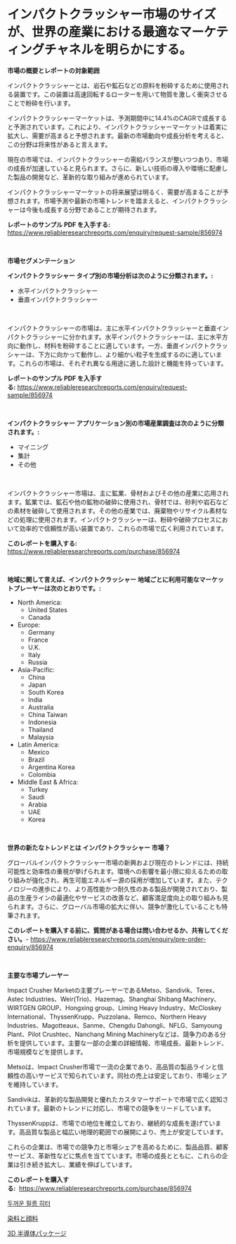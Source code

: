 <p><h1>インパクトクラッシャー市場のサイズが、世界の産業における最適なマーケティングチャネルを明らかにする。</h1></p><p><strong>市場の概要とレポートの対象範囲</strong></p>
<p><p>インパクトクラッシャーとは、岩石や鉱石などの原料を粉砕するために使用される装置です。この装置は高速回転するローターを用いて物質を激しく衝突させることで粉砕を行います。</p><p>インパクトクラッシャーマーケットは、予測期間中に14.4%のCAGRで成長すると予測されています。これにより、インパクトクラッシャーマーケットは着実に拡大し、需要が高まると予想されます。最新の市場動向や成長分析を考えると、この分野は将来性があると言えます。</p><p>現在の市場では、インパクトクラッシャーの需給バランスが整いつつあり、市場の成長が加速していると見られます。さらに、新しい技術の導入や環境に配慮した製品の開発など、革新的な取り組みが進められています。</p><p>インパクトクラッシャーマーケットの将来展望は明るく、需要が高まることが予想されます。市場予測や最新の市場トレンドを踏まえると、インパクトクラッシャーは今後も成長する分野であることが期待されます。</p></p>
<p><strong>レポートのサンプル PDF を入手する:</strong> <a href="https://www.reliableresearchreports.com/enquiry/request-sample/856974">https://www.reliableresearchreports.com/enquiry/request-sample/856974</a></p>
<p>&nbsp;</p>
<p><strong>市場セグメンテーション</strong></p>
<p><strong>インパクトクラッシャー タイプ別の市場分析は次のように分類されます。:</strong></p>
<p><ul><li>水平インパクトクラッシャー</li><li>垂直インパクトクラッシャー</li></ul></p>
<p>&nbsp;</p>
<p><p>インパクトクラッシャーの市場は、主に水平インパクトクラッシャーと垂直インパクトクラッシャーに分かれます。水平インパクトクラッシャーは、主に水平方向に動作し、材料を粉砕することに適しています。一方、垂直インパクトクラッシャーは、下方に向かって動作し、より細かい粒子を生成するのに適しています。これらの市場は、それぞれ異なる用途に適した設計と機能を持っています。</p></p>
<p><strong>レポートのサンプル PDF を入手する:</strong>&nbsp;<a href="https://www.reliableresearchreports.com/enquiry/request-sample/856974">https://www.reliableresearchreports.com/enquiry/request-sample/856974</a></p>
<p>&nbsp;</p>
<p><strong> インパクトクラッシャー アプリケーション別の市場産業調査は次のように分類されます。:</strong></p>
<p><ul><li>マイニング</li><li>集計</li><li>その他</li></ul></p>
<p>&nbsp;</p>
<p><p>インパクトクラッシャー市場は、主に鉱業、骨材およびその他の産業に応用されます。鉱業では、鉱石や他の鉱物の破砕に使用され、骨材では、砂利や岩石などの素材を破砕して使用されます。その他の産業では、廃棄物やリサイクル素材などの処理に使用されます。インパクトクラッシャーは、粉砕や破砕プロセスにおいて効率的で信頼性が高い装置であり、これらの市場で広く利用されています。</p></p>
<p><strong>このレポートを購入する:</strong>&nbsp; <a href="https://www.reliableresearchreports.com/purchase/856974">https://www.reliableresearchreports.com/purchase/856974</a></p>
<p>&nbsp;</p>
<p><strong>地域に関して言えば、インパクトクラッシャー 地域ごとに利用可能なマーケットプレーヤーは次のとおりです。:</strong></p>
<p><ul>
    <li>
        North America:
        <ul>
            <li>United States</li>
            <li>Canada</li>
        </ul>
    </li>
    <li>
        Europe:
        <ul>
            <li>Germany</li>
            <li>France</li>
            <li>U.K.</li>
            <li>Italy</li>
            <li>Russia</li>
        </ul>
    </li>
    <li>
        Asia-Pacific:
        <ul>
            <li>China</li>
            <li>Japan</li>
            <li>South Korea</li>
            <li>India</li>
            <li>Australia</li>
            <li>China Taiwan</li>
            <li>Indonesia</li>
            <li>Thailand</li>
            <li>Malaysia</li>
        </ul>
    </li>
    <li>
        Latin America:
        <ul>
            <li>Mexico</li>
            <li>Brazil</li>
            <li>Argentina Korea</li>
            <li>Colombia</li>
        </ul>
    </li>
    <li>
        Middle East & Africa:
        <ul>
            <li>Turkey</li>
            <li>Saudi</li>
            <li>Arabia</li>
            <li>UAE</li>
            <li>Korea</li>
        </ul>
    </li>
    </ul></p>
<p>&nbsp;</p>
<p><strong>世界の新たなトレンドとは インパクトクラッシャー 市場？</strong></p>
<p><p>グローバルインパクトクラッシャー市場の新興および現在のトレンドには、持続可能性と効率性の重視が挙げられます。環境への影響を最小限に抑えるための取り組みが強化され、再生可能エネルギー源の採用が増加しています。また、テクノロジーの進歩により、より高性能かつ耐久性のある製品が開発されており、製品の生産ラインの最適化やサービスの改善など、顧客満足度向上の取り組みも見られます。さらに、グローバル市場の拡大に伴い、競争が激化していることも特筆されます。</p></p>
<p><strong>このレポートを購入する前に、質問がある場合は問い合わせるか、共有してください。</strong>- <a href="https://www.reliableresearchreports.com/enquiry/pre-order-enquiry/856974">https://www.reliableresearchreports.com/enquiry/pre-order-enquiry/856974</a></p>
<p>&nbsp;</p>
<p><strong>主要な市場プレーヤー</strong></p>
<p><p>Impact Crusher Marketの主要プレーヤーであるMetso、Sandivik、Terex、Astec Industries、Weir(Trio)、Hazemag、Shanghai Shibang Machinery、WIRTGEN GROUP、Hongxing group、Liming Heavy Industry、McCloskey International、ThyssenKrupp、Puzzolana、Remco、Northern Heavy Industries、Magotteaux、Sanme、Chengdu Dahongli、NFLG、Samyoung Plant、Pilot Crushtec、Nanchang Mining Machineryなどは、競争力のある分析を提供しています。主要な一部の企業の詳細情報、市場成長、最新トレンド、市場規模などを提供します。</p><p>Metsoは、Impact Crusher市場で一流の企業であり、高品質の製品ラインと信頼性の高いサービスで知られています。同社の売上は安定しており、市場シェアを維持しています。</p><p>Sandivikは、革新的な製品開発と優れたカスタマーサポートで市場で広く認知されています。最新のトレンドに対応し、市場での競争をリードしています。</p><p>ThyssenKruppは、市場での地位を確立しており、継続的な成長を遂げています。高品質な製品と幅広い地理的範囲での展開により、売上が安定しています。</p><p>これらの企業は、市場での競争力と市場シェアを高めるために、製品品質、顧客サービス、革新性などに焦点を当てています。市場の成長とともに、これらの企業は引き続き拡大し、業績を伸ばしています。</p></p>
<p><strong>このレポートを購入する:</strong>&nbsp;&nbsp;<a href="https://www.reliableresearchreports.com/purchase/856974">https://www.reliableresearchreports.com/purchase/856974</a></p>
<p><p><a href="https://medium.com/@giovanileannon/%EB%91%90%EA%BA%BC%EC%9A%B4-%ED%95%84%EB%A6%84-%ED%9E%88%ED%84%B0-%EC%8B%9C%EC%9E%A5-%EC%8B%9C%EC%9E%A5-%EC%A0%90%EC%9C%A0%EC%9C%A8-%EC%8B%9C%EC%9E%A5-%EB%8F%99%ED%96%A5-%EB%B0%8F-%EB%AF%B8%EB%9E%98-%EC%84%B1%EC%9E%A5-%EB%B6%84%EC%84%9D%ED%95%98%EA%B8%B0-4f09ad4124cd">두꺼운 필름 히터</a></p><p><a href="https://github.com/KaydenJohns1964/Market-Research-Report-List-1/blob/main/190769617069.md">染料と顔料</a></p><p><a href="https://github.com/marbadji/Market-Research-Report-List-1/blob/main/991788817068.md">3D 半導体パッケージ</a></p></p>